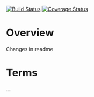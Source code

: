 [![Build Status](https://travis-ci.org/scm4j/scmj4-template.svg?branch=master)](https://travis-ci.org/scm4j/scmj4-template)
[![Coverage Status](https://coveralls.io/repos/scm4j/scmj4-template/badge.png)](https://coveralls.io/r/scm4j/scmj4-template)

# Overview

Changes in readme

# Terms

...  
